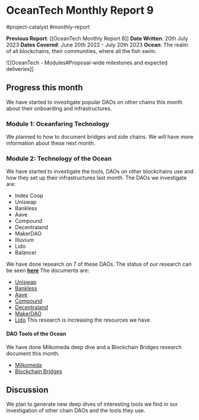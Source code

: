 # OceanTech Monthly Report 9
#project-catalyst #monthly-report

**Previous Report**: [[OceanTech Monthly Report 8]]
**Date Written**: 20th July 2023
**Dates Covered**: June 20th 2022 - July 20th 2023
**Ocean**: The realm of all blockchains, their communities, where all the fish swim.

![[OceanTech - Modules#Proposal-wide milestones and expected deliveries]]


## Progress this month

We have started to investigate popular DAOs on other chains this month about their onboarding and infrastructures.

### Module 1: Oceanfaring Technology
We planned to how to document bridges and side chains. We will have more information about these next month.

### Module 2: Technology of the Ocean
We have started to investigate the tools, DAOs on other blockchains use and how they set up their infrastructures last month.
The DAOs we investigate are:
- Index Coop
- Uniswap
- Bankless
- Aave
- Compound
- Decentraland
- MakerDAO
- Illuvium
- Lido
- Balancer

We have done research on 7 of these DAOs. The status of our research can be seen [**here**](https://tools.littlefish.foundation/littlefish-research/blockchain-ecosystem#large-dao-research-on-different-blockchains)
The documents are:
- [Uniswap](https://tools.littlefish.foundation/littlefish-research/all-docs/other-chains/uniswap-dao)
- [Bankless](https://tools.littlefish.foundation/littlefish-research/all-docs/other-chains/bankless-dao)
- [Aave](https://tools.littlefish.foundation/littlefish-research/all-docs/other-chains/aave-dao)
- [Compound](https://tools.littlefish.foundation/littlefish-research/all-docs/other-chains/compound-dao)
- [Decentraland](https://tools.littlefish.foundation/littlefish-research/all-docs/other-chains/decentraland-dao)
- [MakerDAO](https://tools.littlefish.foundation/littlefish-research/all-docs/other-chains/makerdao)
- [Lido](https://tools.littlefish.foundation/littlefish-research/all-docs/other-chains/lido-dao)
This research is increasing the resources we have.


#### DAO Tools of the Ocean
We have done Milkomeda deep dive and a Blockchain Bridges research document this month.
- [Milkomeda](https://tools.littlefish.foundation/littlefish-research/all-docs/cardano-cross-chain/milkomeda)
- [Blockchain Bridges](https://tools.littlefish.foundation/littlefish-research/all-docs/other-chains/blockchain-bridges)

## Discussion

 We plan to generate new deep dives of interesting tools we find in our investigation of other chain DAOs and the tools they use.